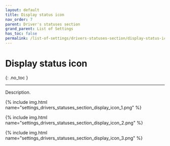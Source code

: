 ```yaml
---
layout: default
title: Display status icon
nav_order: 7
parent: Driver's statuses section
grand_parent: List of Settings
has_toc: false
permalink: /list-of-settings/drivers-statuses-section/display-status-icon
---
```


# Display status icon
{: .no_toc }

---

Description.

{% include img.html name="settings_drivers_statuses_section_display_icon_1.png" %}

{% include img.html name="settings_drivers_statuses_section_display_icon_2.png" %}

{% include img.html name="settings_drivers_statuses_section_display_icon_3.png" %}
